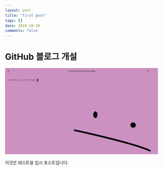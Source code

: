 ```yaml
---
layout: post
title: "first post"
tags: []
date: 2019-10-29
comments: false
---
```


# GitHub 블로그 개설

![img](../assets/img/first-post.PNG)

이것은 테스트용 임시 포스트입니다.